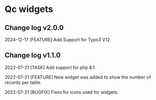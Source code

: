 # Qc widgets

## Change log v2.0.0
2024-12-17 [FEATURE] Add Support for Typo3 V12.

## Change log  v1.1.0

2022-07-21 [TASK] Add support for php 8.1

2022-07-21 [FEATURE] New widget was added to show the number of records per table.

2022-07-21 [BUGFIX] Fixes for icons used for widgets.


